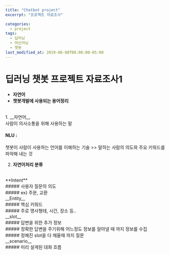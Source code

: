 ```yaml
---
title: "Chatbot project"
excerrpt: "프로젝트 자료조사"

categories:
  - project
tags:
  - 딥러닝
  - 머신러닝
  - 챗봇
last_modified_at: 2019-08-08T08:06:00-05:00
---
```


# __딥러닝 챗봇 프로젝트 자료조사1__
- __자연어__
- __챗봇개발에 사용되는 용어정리__

<br>
1. __자연어__<br>
사람이 의사소통을 위해 사용하는 말<br>

#### __NLU__ :
챗봇이 사람이 사용하는 언어를 이해하는 기술 >> 말하는 사람의 의도와 주요 키워드를 파악해 내는 것<br>

2. __자연어처리 분류__
<br>
**Intent**<br>
##### 사용자 질문의 의도<br>
##### ex) 주문, 교환

<br>
__Entity__<br>
##### 핵심 키워드<br>
##### 주로 명사형태, 시간, 장소 등..

<br>
__slot__<br>
##### 답변을 위한 추가 정보<br>
##### 정확한 답변을 주기위해 어느정도 정보를 알아낼 때 까지 정보를 수집<br>
##### 정해진 slot을 다 채울때 까지 질문

<br>
__scenario__<br>
##### 미리 설계된 대화 흐름
